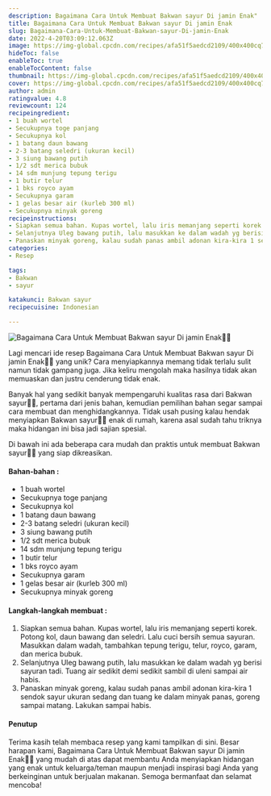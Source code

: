 ```yaml
---
description: Bagaimana Cara Untuk Membuat Bakwan sayur Di jamin Enak"
title: Bagaimana Cara Untuk Membuat Bakwan sayur Di jamin Enak
slug: Bagaimana-Cara-Untuk-Membuat-Bakwan-sayur-Di-jamin-Enak
date: 2022-4-20T03:09:12.063Z
image: https://img-global.cpcdn.com/recipes/afa51f5aedcd2109/400x400cq70/photo.jpg
hideToc: false
enableToc: true
enableTocContent: false
thumbnail: https://img-global.cpcdn.com/recipes/afa51f5aedcd2109/400x400cq70/photo.jpg
cover: https://img-global.cpcdn.com/recipes/afa51f5aedcd2109/400x400cq70/photo.jpg
author: admin
ratingvalue: 4.8
reviewcount: 124
recipeingredient:
- 1 buah wortel
- Secukupnya toge panjang
- Secukupnya kol
- 1 batang daun bawang
- 2-3 batang seledri (ukuran kecil)
- 3 siung bawang putih
- 1/2 sdt merica bubuk
- 14 sdm munjung tepung terigu
- 1 butir telur
- 1 bks royco ayam
- Secukupnya garam
- 1 gelas besar air (kurleb 300 ml)
- Secukupnya minyak goreng
recipeinstructions:
- Siapkan semua bahan. Kupas wortel, lalu iris memanjang seperti korek. Potong kol, daun bawang dan seledri. Lalu cuci bersih semua sayuran. Masukkan dalam wadah, tambahkan tepung terigu, telur, royco, garam, dan merica bubuk.
- Selanjutnya Uleg bawang putih, lalu masukkan ke dalam wadah yg berisi sayuran tadi. Tuang air sedikit demi sedikit sambil di uleni sampai air habis.
- Panaskan minyak goreng, kalau sudah panas ambil adonan kira-kira 1 sendok sayur ukuran sedang dan tuang ke dalam minyak panas, goreng sampai matang. Lakukan sampai habis.
categories:
- Resep

tags:
- Bakwan
- sayur

katakunci: Bakwan sayur
recipecuisine: Indonesian

---
```


![Bagaimana Cara Untuk Membuat Bakwan sayur Di jamin Enak👩‍🍳](https://img-global.cpcdn.com/recipes/afa51f5aedcd2109/400x400cq70/photo.jpg)

Lagi mencari ide resep Bagaimana Cara Untuk Membuat Bakwan sayur Di jamin Enak👩‍🍳 yang unik? Cara menyiapkannya memang tidak terlalu sulit namun tidak gampang juga. Jika keliru mengolah maka hasilnya tidak akan memuaskan dan justru cenderung tidak enak.

Banyak hal yang sedikit banyak mempengaruhi kualitas rasa dari Bakwan sayur👩‍🍳, pertama dari jenis bahan, kemudian pemilihan bahan segar sampai cara membuat dan menghidangkannya. Tidak usah pusing kalau hendak menyiapkan Bakwan sayur👩‍🍳 enak di rumah, karena asal sudah tahu triknya maka hidangan ini bisa jadi sajian spesial.

Di bawah ini ada beberapa cara mudah dan praktis untuk membuat Bakwan sayur👩‍🍳 yang siap dikreasikan.

<!--inarticleads1-->

#### Bahan-bahan :

- 1 buah wortel
- Secukupnya toge panjang
- Secukupnya kol
- 1 batang daun bawang
- 2-3 batang seledri (ukuran kecil)
- 3 siung bawang putih
- 1/2 sdt merica bubuk
- 14 sdm munjung tepung terigu
- 1 butir telur
- 1 bks royco ayam
- Secukupnya garam
- 1 gelas besar air (kurleb 300 ml)
- Secukupnya minyak goreng

<!--inarticleads2-->

#### Langkah-langkah membuat :

1. Siapkan semua bahan. Kupas wortel, lalu iris memanjang seperti korek. Potong kol, daun bawang dan seledri. Lalu cuci bersih semua sayuran. Masukkan dalam wadah, tambahkan tepung terigu, telur, royco, garam, dan merica bubuk.
1. Selanjutnya Uleg bawang putih, lalu masukkan ke dalam wadah yg berisi sayuran tadi. Tuang air sedikit demi sedikit sambil di uleni sampai air habis.
1. Panaskan minyak goreng, kalau sudah panas ambil adonan kira-kira 1 sendok sayur ukuran sedang dan tuang ke dalam minyak panas, goreng sampai matang. Lakukan sampai habis.

#### Penutup

Terima kasih telah membaca resep yang kami tampilkan di sini. Besar harapan kami, Bagaimana Cara Untuk Membuat Bakwan sayur Di jamin Enak👩‍🍳 yang mudah di atas dapat membantu Anda menyiapkan hidangan yang enak untuk keluarga/teman maupun menjadi inspirasi bagi Anda yang berkeinginan untuk berjualan makanan. Semoga bermanfaat dan selamat mencoba!